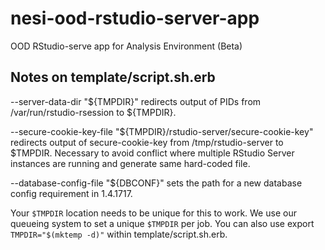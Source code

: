 # nesi-ood-rstudio-server-app
OOD RStudio-serve  app for Analysis Environment (Beta)


## Notes on template/script.sh.erb
--server-data-dir "${TMPDIR}" redirects output of PIDs from /var/run/rstudio-rsession to ${TMPDIR}.

--secure-cookie-key-file "${TMPDIR}/rstudio-server/secure-cookie-key" redirects output of secure-cookie-key from /tmp/rstudio-server to $TMPDIR. Necessary to avoid conflict where multiple RStudio Server instances are running and generate same hard-coded file.

--database-config-file "${DBCONF}" sets the path for a new database config requirement in 1.4.1717.

Your `$TMPDIR` location needs to be unique for this to work. We use our queueing system to set a unique `$TMPDIR` per job. You can also use export `TMPDIR="$(mktemp -d)"` within template/script.sh.erb.
